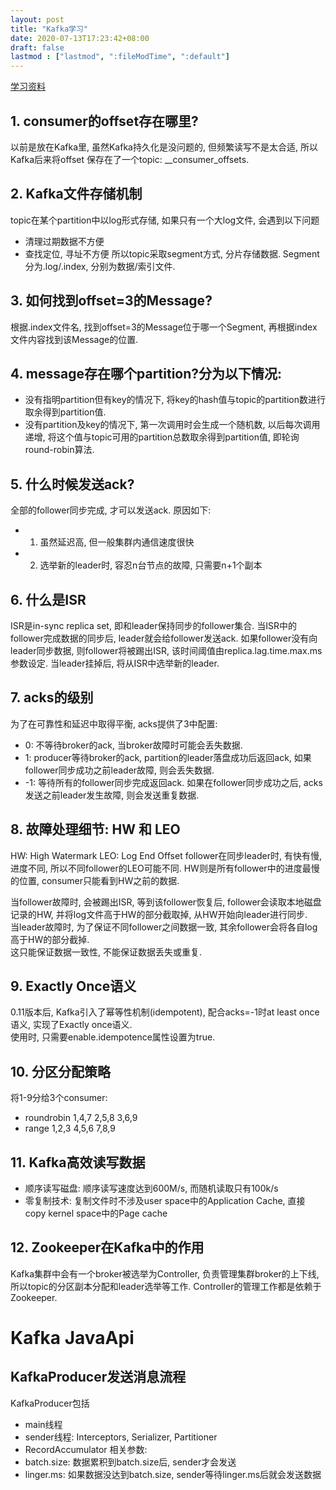 ```yaml
---
layout: post
title: "Kafka学习"
date: 2020-07-13T17:23:42+08:00
draft: false
lastmod : ["lastmod", ":fileModTime", ":default"]
---
```

[学习资料](https://www.bilibili.com/video/BV1AA411q7PK)  
## 1. consumer的offset存在哪里?
以前是放在Kafka里, 虽然Kafka持久化是没问题的, 但频繁读写不是太合适, 所以Kafka后来将offset
保存在了一个topic: __consumer_offsets.

## 2. Kafka文件存储机制
topic在某个partition中以log形式存储, 如果只有一个大log文件, 会遇到以下问题
- 清理过期数据不方便
- 查找定位, 寻址不方便
所以topic采取segment方式, 分片存储数据. Segment分为.log/.index, 分别为数据/索引文件.

## 3. 如何找到offset=3的Message?
根据.index文件名, 找到offset=3的Message位于哪一个Segment, 再根据index文件内容找到该Message的位置.

## 4. message存在哪个partition?分为以下情况:
- 没有指明partition但有key的情况下, 将key的hash值与topic的partition数进行取余得到partition值.
- 没有partition及key的情况下, 第一次调用时会生成一个随机数, 以后每次调用递增, 将这个值与topic可用的partition总数取余得到partition值, 即轮询round-robin算法.

## 5. 什么时候发送ack?
全部的follower同步完成, 才可以发送ack. 原因如下:
- 1. 虽然延迟高, 但一般集群内通信速度很快
- 2. 选举新的leader时, 容忍n台节点的故障, 只需要n+1个副本

## 6. 什么是ISR
ISR是in-sync replica set, 即和leader保持同步的follower集合. 当ISR中的follower完成数据的同步后, leader就会给follower发送ack. 如果follower没有向leader同步数据, 则follower将被踢出ISR, 该时间阈值由replica.lag.time.max.ms参数设定. 当leader挂掉后, 将从ISR中选举新的leader.

## 7. acks的级别
为了在可靠性和延迟中取得平衡, acks提供了3中配置:
- 0: 不等待broker的ack, 当broker故障时可能会丢失数据.
- 1: producer等待broker的ack, partition的leader落盘成功后返回ack, 如果follower同步成功之前leader故障, 则会丢失数据.
- -1: 等待所有的follower同步完成返回ack. 如果在follower同步成功之后, acks发送之前leader发生故障, 则会发送重复数据.

## 8. 故障处理细节: HW 和 LEO
HW: High Watermark
LEO: Log End Offset
follower在同步leader时, 有快有慢, 进度不同, 所以不同follower的LEO可能不同.
HW则是所有follower中的进度最慢的位置, consumer只能看到HW之前的数据.

当follower故障时, 会被踢出ISR, 等到该follower恢复后, follower会读取本地磁盘记录的HW, 并将log文件高于HW的部分截取掉, 从HW开始向leader进行同步.  
当leader故障时, 为了保证不同follower之间数据一致, 其余follower会将各自log高于HW的部分截掉.   
这只能保证数据一致性, 不能保证数据丢失或重复.

## 9. Exactly Once语义
0.11版本后, Kafka引入了幂等性机制(idempotent), 配合acks=-1时at least once语义, 实现了Exactly once语义.  
使用时, 只需要enable.idempotence属性设置为true.

## 10. 分区分配策略
将1-9分给3个consumer: 
- roundrobin 1,4,7  2,5,8   3,6,9
- range  1,2,3  4,5,6  7,8,9

## 11. Kafka高效读写数据
- 顺序读写磁盘: 顺序读写速度达到600M/s, 而随机读取只有100k/s
- 零复制技术: 复制文件时不涉及user space中的Application Cache, 直接copy kernel space中的Page cache

## 12. Zookeeper在Kafka中的作用
Kafka集群中会有一个broker被选举为Controller, 负责管理集群broker的上下线, 所以topic的分区副本分配和leader选举等工作.
Controller的管理工作都是依赖于Zookeeper.

# Kafka JavaApi 

## KafkaProducer发送消息流程
KafkaProducer包括
- main线程
- sender线程: Interceptors, Serializer, Partitioner
- RecordAccumulator
相关参数: 
- batch.size: 数据累积到batch.size后, sender才会发送
- linger.ms: 如果数据没达到batch.size, sender等待linger.ms后就会发送数据
